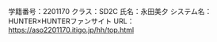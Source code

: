 学籍番号：2201170 クラス：SD2C 氏名：永田美夕 システム名：HUNTER×HUNTERファンサイト 
URL：https://aso2201170.itigo.jp/hh/top.html
